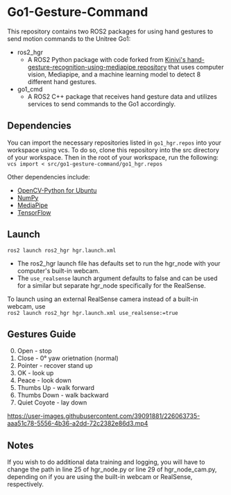 # Go1-Gesture-Command

This repository contains two ROS2 packages for using hand gestures to send motion commands to the Unitree Go1:
- ros2_hgr
    * A ROS2 Python package with code forked from [Kinivi's hand-gesture-recognition-using-mediapipe repository](https://github.com/kinivi/hand-gesture-recognition-mediapipe) that uses computer vision, Mediapipe, and a machine learning model to detect 8 different hand gestures.
- go1_cmd
    * A ROS2 C++ package that receives hand gesture data and utilizes services to send commands to the Go1 accordingly. 

## Dependencies
You can import the necessary repositories listed in `go1_hgr.repos` into your workspace using vcs. To do so, clone this repository into the src directory of your workspace. Then in the root of your workspace, run the following:  
`vcs import < src/go1-gesture-command/go1_hgr.repos`  

Other dependencies include:  
* [OpenCV-Python for Ubuntu](https://docs.opencv.org/4.5.4/d2/de6/tutorial_py_setup_in_ubuntu.html)
* [NumPy](https://numpy.org/install/)
* [MediaPipe](https://google.github.io/mediapipe/getting_started/python.html)
* [TensorFlow](https://www.tensorflow.org/install)

## Launch
`ros2 launch ros2_hgr hgr.launch.xml`  
* The ros2_hgr launch file has defaults set to run the hgr_node with your computer's built-in webcam. 
* The `use_realsense` launch argument defaults to false and can be used for a similar but separate hgr_node specifically for the RealSense.

To launch using an external RealSense camera instead of a built-in webcam, use  
`ros2 launch ros2_hgr hgr.launch.xml use_realsense:=true`

## Gestures Guide
0. Open - stop
1. Close - 0&deg; yaw orietnation (normal)
2. Pointer - recover stand up
3. OK - look up
4. Peace - look down
5. Thumbs Up - walk forward
6. Thumbs Down - walk backward
7. Quiet Coyote - lay down

https://user-images.githubusercontent.com/39091881/226063735-aaa51c78-5556-4b36-a2dd-72c2382e86d3.mp4

## Notes
If you wish to do additional data training and logging, you will have to change the path in line 25 of hgr_node.py or line 29 of hgr_node_cam.py, depending on if you are using the built-in webcam or RealSense, respectively. 
